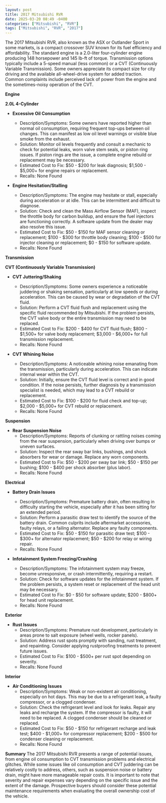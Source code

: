 ```yaml
---
layout: post
title: 2017 Mitsubishi RVR
date: 2025-03-20 08:49 -0400
categories: ["Mitsubishi", "RVR"]
tags: ["Mitsubishi", "RVR", "2017"]
---
```

The 2017 Mitsubishi RVR, also known as the ASX or Outlander Sport in some markets, is a compact crossover SUV known for its fuel efficiency and affordability. The standard engine is a 2.0-liter four-cylinder engine producing 148 horsepower and 145 lb-ft of torque. Transmission options typically include a 5-speed manual (less common) or a CVT (Continuously Variable Transmission). Some owners appreciate its compact size for city driving and the available all-wheel-drive system for added traction. Common complaints include perceived lack of power from the engine and the sometimes-noisy operation of the CVT.

**Engine**

**2.0L 4-Cylinder**

*   **Excessive Oil Consumption**
    *   Description/Symptoms: Some owners have reported higher than normal oil consumption, requiring frequent top-ups between oil changes. This can manifest as low oil level warnings or visible blue smoke from the exhaust.
    *   Solution: Monitor oil levels frequently and consult a mechanic to check for potential leaks, worn valve stem seals, or piston ring issues. If piston rings are the issue, a complete engine rebuild or replacement may be necessary.
    *   Estimated Cost to Fix: $50 - $200 for leak diagnosis; $1,500 - $5,000+ for engine repairs or replacement.
    *   Recalls: None Found

*   **Engine Hesitation/Stalling**
    *   Description/Symptoms: The engine may hesitate or stall, especially during acceleration or at idle. This can be intermittent and difficult to diagnose.
    *   Solution: Check and clean the Mass Airflow Sensor (MAF), inspect the throttle body for carbon buildup, and ensure the fuel injectors are functioning correctly. A software update from the dealer may also resolve this issue.
    *   Estimated Cost to Fix: $50 - $150 for MAF sensor cleaning or replacement; $100 - $300 for throttle body cleaning; $100 - $500 for injector cleaning or replacement; $0 - $150 for software update.
    *   Recalls: None Found

**Transmission**

**CVT (Continuously Variable Transmission)**

*   **CVT Juttering/Shaking**
    *   Description/Symptoms: Some owners experience a noticeable juddering or shaking sensation, particularly at low speeds or during acceleration. This can be caused by wear or degradation of the CVT fluid.
    *   Solution: Perform a CVT fluid flush and replacement using the specific fluid recommended by Mitsubishi. If the problem persists, the CVT valve body or the entire transmission may need to be replaced.
    *   Estimated Cost to Fix: $200 - $400 for CVT fluid flush; $800 - $1,500+ for valve body replacement; $3,000 - $6,000+ for full transmission replacement.
    *   Recalls: None Found

*   **CVT Whining Noise**
    *   Description/Symptoms: A noticeable whining noise emanating from the transmission, particularly during acceleration. This can indicate internal wear within the CVT.
    *   Solution: Initially, ensure the CVT fluid level is correct and in good condition. If the noise persists, further diagnosis by a transmission specialist is needed, which may lead to a CVT rebuild or replacement.
    *   Estimated Cost to Fix: $100 - $200 for fluid check and top-up; $2,000 - $5,000+ for CVT rebuild or replacement.
    *   Recalls: None Found

**Suspension**

*   **Rear Suspension Noise**
    *   Description/Symptoms: Reports of clunking or rattling noises coming from the rear suspension, particularly when driving over bumps or uneven surfaces.
    *   Solution: Inspect the rear sway bar links, bushings, and shock absorbers for wear or damage. Replace any worn components.
    *   Estimated Cost to Fix: $50 - $200 per sway bar link; $50 - $150 per bushing; $100 - $400 per shock absorber (plus labor).
    *   Recalls: None Found

**Electrical**

*   **Battery Drain Issues**
    *   Description/Symptoms: Premature battery drain, often resulting in difficulty starting the vehicle, especially after it has been sitting for an extended period.
    *   Solution: Perform a parasitic draw test to identify the source of the battery drain. Common culprits include aftermarket accessories, faulty relays, or a failing alternator. Replace any faulty components.
    *   Estimated Cost to Fix: $50 - $150 for parasitic draw test; $100 - $300+ for alternator replacement; $50 - $200 for relay or wiring repair.
    *   Recalls: None Found

*   **Infotainment System Freezing/Crashing**
    *   Description/Symptoms: The infotainment system may freeze, become unresponsive, or crash intermittently, requiring a restart.
    *   Solution: Check for software updates for the infotainment system. If the problem persists, a system reset or replacement of the head unit may be necessary.
    *   Estimated Cost to Fix: $0 - $50 for software update; $200 - $800+ for head unit replacement.
    *   Recalls: None Found

**Exterior**

*   **Rust Issues**
    *   Description/Symptoms: Premature rust development, particularly in areas prone to salt exposure (wheel wells, rocker panels).
    *   Solution: Address rust spots promptly with sanding, rust treatment, and repainting. Consider applying rustproofing treatments to prevent future issues.
    *   Estimated Cost to Fix: $100 - $500+ per rust spot depending on severity.
    *   Recalls: None Found

**Interior**

*   **Air Conditioning Issues**
    *   Description/Symptoms: Weak or non-existent air conditioning, especially on hot days. This may be due to a refrigerant leak, a faulty compressor, or a clogged condenser.
    *   Solution: Check the refrigerant level and look for leaks. Repair any leaks and recharge the system. If the compressor is faulty, it will need to be replaced. A clogged condenser should be cleaned or replaced.
    *   Estimated Cost to Fix: $50 - $150 for refrigerant recharge and leak test; $400 - $1,000+ for compressor replacement; $200 - $500 for condenser cleaning or replacement.
    *   Recalls: None Found

**Summary**
The 2017 Mitsubishi RVR presents a range of potential issues, from engine oil consumption to CVT transmission problems and electrical glitches. While some issues like oil consumption and CVT juddering can be relatively costly to address, others, such as suspension noise or battery drain, might have more manageable repair costs. It is important to note that severity and repair expenses vary depending on the specific issue and the extent of the damage. Prospective buyers should consider these potential maintenance requirements when evaluating the overall ownership cost of the vehicle.

